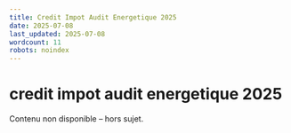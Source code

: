 ```yaml
---
title: Credit Impot Audit Energetique 2025
date: 2025-07-08
last_updated: 2025-07-08
wordcount: 11
robots: noindex
---
```


# credit impot audit energetique 2025

Contenu non disponible – hors sujet.
